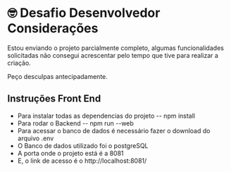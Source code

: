 # 🤓 Desafio Desenvolvedor Considerações

Estou enviando o projeto parcialmente completo, algumas funcionalidades solicitadas não consegui acrescentar pelo tempo que tive para realizar a criação. 

Peço desculpas antecipadamente.

## Instruções Front End

- Para instalar todas as dependencias do projeto -- npm install
- Para rodar o Backend -- npm run --web
- Para acessar o banco de dados é necessário fazer o download do arquivo .env
- O Banco de dados utilizado foi o postgreSQL
- A porta onde o projeto está é a 8081
- E, o link de acesso é o http://localhost:8081/
